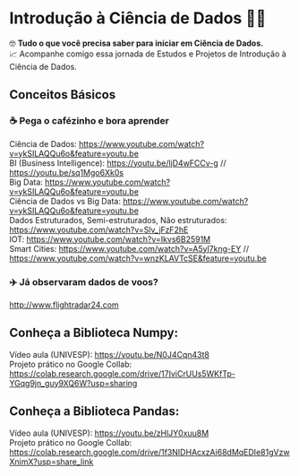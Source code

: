 # Introdução à Ciência de Dados 🐱‍💻
🤓 <b>Tudo o que você precisa saber para iniciar em Ciência de Dados.</b><br>
📈 Acompanhe comigo essa jornada de Estudos e Projetos de Introdução à Ciência de Dados.

## Conceitos Básicos
### ☕ Pega o cafézinho e bora aprender
Ciência de Dados: https://www.youtube.com/watch?v=ykSILAQQu6o&feature=youtu.be <br>
BI (Business Intelligence): https://youtu.be/ljD4wFCCv-g // https://youtu.be/sq1Mgo6Xk0s <br>
Big Data: https://www.youtube.com/watch?v=ykSILAQQu6o&feature=youtu.be <br>
Ciência de Dados vs Big Data: https://www.youtube.com/watch?v=ykSILAQQu6o&feature=youtu.be <br>
Dados Estruturados, Semi-estruturados, Não estruturados: https://www.youtube.com/watch?v=Slv_jFzF2hE<br>
IOT: https://www.youtube.com/watch?v=Ikvs6B2591M <br> 
Smart Cities: https://www.youtube.com/watch?v=A5yl7kng-EY // https://www.youtube.com/watch?v=wnzKLAVTcSE&feature=youtu.be <br>

### ✈️ Já observaram dados de voos?
http://www.flightradar24.com


## Conheça a Biblioteca Numpy:

Vídeo aula (UNIVESP): https://youtu.be/N0J4Cqn43t8 <br>
Projeto prático no Google Collab: https://colab.research.google.com/drive/17IviCrUUs5WKfTp-YGqg9jn_guy9XQ6W?usp=sharing

## Conheça a Biblioteca Pandas:

Vídeo aula (UNIVESP): https://youtu.be/zHlJY0xuu8M <br>
Projeto prático no Google Collab: https://colab.research.google.com/drive/1f3NIDHAcxzAi68dMqEDIe81gVzwXnimX?usp=share_link
